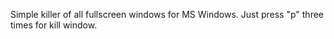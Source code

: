 Simple killer of all fullscreen windows for MS Windows.
Just press "p" three times for kill window.
